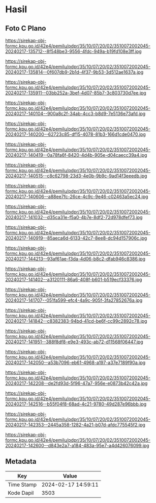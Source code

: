 # Hasil

## Foto C Plano

https://sirekap-obj-formc.kpu.go.id/42e4/pemilu/pdpr/35/10/07/20/02/3510072002045-20240217-135712--8f548be3-9556-4fdc-949a-b19fd108e3ff.jpg

https://sirekap-obj-formc.kpu.go.id/42e4/pemilu/pdpr/35/10/07/20/02/3510072002045-20240217-135814--0f607db9-2b1d-4f37-9b53-3d512ae1637a.jpg

https://sirekap-obj-formc.kpu.go.id/42e4/pemilu/pdpr/35/10/07/20/02/3510072002045-20240217-135911--03bb252a-3bef-4d07-85b7-3c803730d7ee.jpg

https://sirekap-obj-formc.kpu.go.id/42e4/pemilu/pdpr/35/10/07/20/02/3510072002045-20240217-140104--900a8c2f-34ab-4cc3-b8d9-7e5136e73afd.jpg

https://sirekap-obj-formc.kpu.go.id/42e4/pemilu/pdpr/35/10/07/20/02/3510072002045-20240217-140200--62723c85-df15-4078-81b3-166d1cde0470.jpg

https://sirekap-obj-formc.kpu.go.id/42e4/pemilu/pdpr/35/10/07/20/02/3510072002045-20240217-140419--0a78fa6f-8420-4d4b-905e-d04caecc39a4.jpg

https://sirekap-obj-formc.kpu.go.id/42e4/pemilu/pdpr/35/10/07/20/02/3510072002045-20240217-140515--c8c62798-23d3-4e0b-9b9c-9ad14f3eeedb.jpg

https://sirekap-obj-formc.kpu.go.id/42e4/pemilu/pdpr/35/10/07/20/02/3510072002045-20240217-140606--a88ee7fc-26ce-4c9c-9e46-c02463a5ec24.jpg

https://sirekap-obj-formc.kpu.go.id/42e4/pemilu/pdpr/35/10/07/20/02/3510072002045-20240217-141032--d35ca31e-f5a0-4b7e-8df2-72d978dfef73.jpg

https://sirekap-obj-formc.kpu.go.id/42e4/pemilu/pdpr/35/10/07/20/02/3510072002045-20240217-140919--85aeca6d-6133-42c7-8ee8-dc94d157906c.jpg

https://sirekap-obj-formc.kpu.go.id/42e4/pemilu/pdpr/35/10/07/20/02/3510072002045-20240217-144213--93af61ae-f3da-4d06-b8c2-dfab946c8386.jpg

https://sirekap-obj-formc.kpu.go.id/42e4/pemilu/pdpr/35/10/07/20/02/3510072002045-20240217-141402--a3120111-86a6-408f-b601-b519ecf33376.jpg

https://sirekap-obj-formc.kpu.go.id/42e4/pemilu/pdpr/35/10/07/20/02/3510072002045-20240217-141707--051fa599-efc4-4a9c-905f-3fa27852676a.jpg

https://sirekap-obj-formc.kpu.go.id/42e4/pemilu/pdpr/35/10/07/20/02/3510072002045-20240217-141842--c8382383-94bd-41cd-be6f-cc99c2892c78.jpg

https://sirekap-obj-formc.kpu.go.id/42e4/pemilu/pdpr/35/10/07/20/02/3510072002045-20240217-141951--388f8df8-e9e3-493c-ab72-d11568f06447.jpg

https://sirekap-obj-formc.kpu.go.id/42e4/pemilu/pdpr/35/10/07/20/02/3510072002045-20240217-142050--a53b7096-eb61-4968-a197-a37e7189f90a.jpg

https://sirekap-obj-formc.kpu.go.id/42e4/pemilu/pdpr/35/10/07/20/02/3510072002045-20240217-142208--de2fd93d-5f96-47a7-956e-e0873b42c42a.jpg

https://sirekap-obj-formc.kpu.go.id/42e4/pemilu/pdpr/35/10/07/20/02/3510072002045-20240217-142516--b55f04f8-68ad-4c21-9780-49d287e96bbb.jpg

https://sirekap-obj-formc.kpu.go.id/42e4/pemilu/pdpr/35/10/07/20/02/3510072002045-20240217-142353--2445a358-1282-4a21-b07d-afdc775545f2.jpg

https://sirekap-obj-formc.kpu.go.id/42e4/pemilu/pdpr/35/10/07/20/02/3510072002045-20240217-142600--d843e2a7-a184-483a-95e7-a4d426076099.jpg


## Metadata

| Key        | Value               |
| ---------- | ------------------- |
| Time Stamp | 2024-02-17 14:59:11 |
| Kode Dapil | 3503                |



